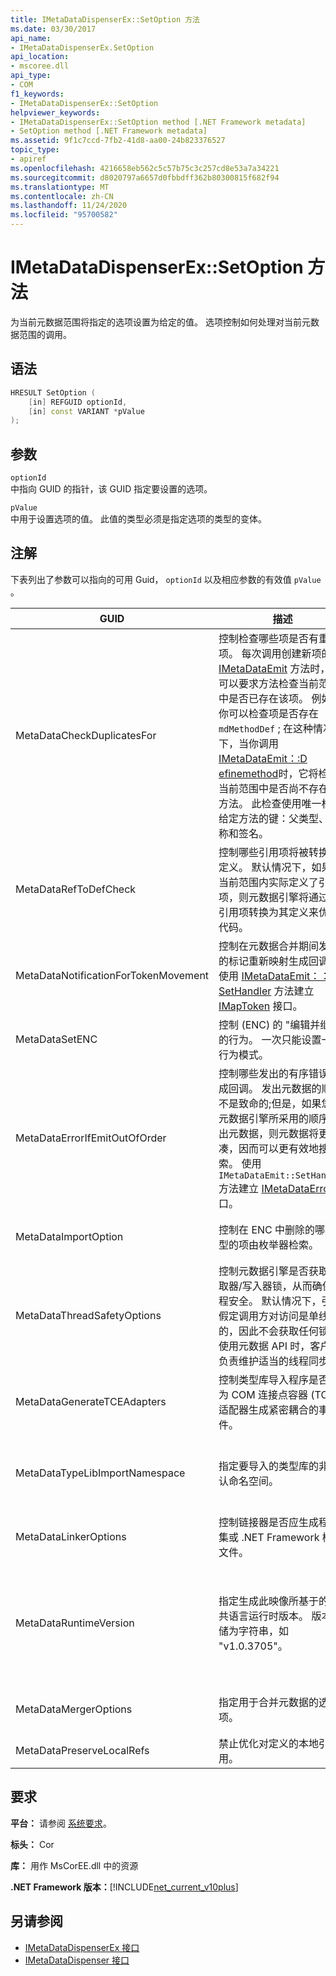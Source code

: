 ```yaml
---
title: IMetaDataDispenserEx::SetOption 方法
ms.date: 03/30/2017
api_name:
- IMetaDataDispenserEx.SetOption
api_location:
- mscoree.dll
api_type:
- COM
f1_keywords:
- IMetaDataDispenserEx::SetOption
helpviewer_keywords:
- IMetaDataDispenserEx::SetOption method [.NET Framework metadata]
- SetOption method [.NET Framework metadata]
ms.assetid: 9f1c7ccd-7fb2-41d8-aa00-24b823376527
topic_type:
- apiref
ms.openlocfilehash: 4216658eb562c5c57b75c3c257cd8e53a7a34221
ms.sourcegitcommit: d8020797a6657d0fbbdff362b80300815f682f94
ms.translationtype: MT
ms.contentlocale: zh-CN
ms.lasthandoff: 11/24/2020
ms.locfileid: "95700582"
---
```

# <a name="imetadatadispenserexsetoption-method"></a>IMetaDataDispenserEx::SetOption 方法

为当前元数据范围将指定的选项设置为给定的值。 选项控制如何处理对当前元数据范围的调用。  
  
## <a name="syntax"></a>语法  
  
```cpp  
HRESULT SetOption (  
    [in] REFGUID optionId,
    [in] const VARIANT *pValue  
);  
```  
  
## <a name="parameters"></a>参数  

 `optionId`  
 中指向 GUID 的指针，该 GUID 指定要设置的选项。  
  
 `pValue`  
 中用于设置选项的值。 此值的类型必须是指定选项的类型的变体。  
  
## <a name="remarks"></a>注解  

 下表列出了参数可以指向的可用 Guid， `optionId` 以及相应参数的有效值 `pValue` 。  
  
|GUID|描述|`pValue` 参数|  
|----------|-----------------|------------------------|  
|MetaDataCheckDuplicatesFor|控制检查哪些项是否有重复项。 每次调用创建新项的 [IMetaDataEmit](imetadataemit-interface.md) 方法时，都可以要求方法检查当前范围中是否已存在该项。 例如，你可以检查项是否存在 `mdMethodDef` ; 在这种情况下，当你调用 [IMetaDataEmit：:D efinemethod](imetadataemit-definemethod-method.md)时，它将检查当前范围中是否尚不存在该方法。 此检查使用唯一标识给定方法的键：父类型、名称和签名。|必须是 UI4 类型的变量，并且必须包含 [CorCheckDuplicatesFor](corcheckduplicatesfor-enumeration.md) 枚举值的组合。|  
|MetaDataRefToDefCheck|控制哪些引用项将被转换为定义。 默认情况下，如果在当前范围内实际定义了引用项，则元数据引擎将通过将引用项转换为其定义来优化代码。|必须是 UI4 类型的变量，并且必须包含 [CorRefToDefCheck](correftodefcheck-enumeration.md) 枚举值的组合。|  
|MetaDataNotificationForTokenMovement|控制在元数据合并期间发生的标记重新映射生成回调。 使用 [IMetaDataEmit：： SetHandler](imetadataemit-sethandler-method.md) 方法建立 [IMapToken](imaptoken-interface.md) 接口。|必须是 UI4 类型的变量，并且必须包含 [CorNotificationForTokenMovement](cornotificationfortokenmovement-enumeration.md) 枚举值的组合。|  
|MetaDataSetENC|控制 (ENC) 的 "编辑并继续" 的行为。 一次只能设置一种行为模式。|必须是 UI4 类型的变体，并且必须包含 [CorSetENC](corsetenc-enumeration.md) 枚举的值。 该值不是位掩码。|  
|MetaDataErrorIfEmitOutOfOrder|控制哪些发出的有序错误生成回调。 发出元数据的顺序不是致命的;但是，如果您以元数据引擎所采用的顺序发出元数据，则元数据将更紧凑，因而可以更有效地搜索。 使用 `IMetaDataEmit::SetHandler` 方法建立 [IMetaDataError](imetadataerror-interface.md) 接口。|必须是 UI4 类型的变量，并且必须包含 [CorErrorIfEmitOutOfOrder](corerrorifemitoutoforder-enumeration.md) 枚举值的组合。|  
|MetaDataImportOption|控制在 ENC 中删除的哪些类型的项由枚举器检索。|必须是 UI4 类型的变体，并且必须包含 [CorImportOptions 枚举](corimportoptions-enumeration.md) 枚举的值的组合。|  
|MetaDataThreadSafetyOptions|控制元数据引擎是否获取读取器/写入器锁，从而确保线程安全。 默认情况下，引擎假定调用方对访问是单线程的，因此不会获取任何锁。 使用元数据 API 时，客户端负责维护适当的线程同步。|必须是 UI4 类型的变体，并且必须包含 [CorThreadSafetyOptions](corthreadsafetyoptions-enumeration.md) 枚举的值。 该值不是位掩码。|  
|MetaDataGenerateTCEAdapters|控制类型库导入程序是否应为 COM 连接点容器 (TCE) 适配器生成紧密耦合的事件。|必须是 BOOL 类型的变体。 如果 `pValue` 设置为 `true` ，则类型库导入程序将生成 TCE 适配器。|  
|MetaDataTypeLibImportNamespace|指定要导入的类型库的非默认命名空间。|必须为 null 值或类型为 BSTR 的变体。 如果 `pValue` 是 null 值，则当前命名空间设置为 null; 否则，当前命名空间将设置为以变量的 BSTR 类型保存的字符串。|  
|MetaDataLinkerOptions|控制链接器是否应生成程序集或 .NET Framework 模块文件。|必须是 UI4 类型的变量，并且必须包含 [CorLinkerOptions](corlinkeroptions-enumeration.md) 枚举值的组合。|  
|MetaDataRuntimeVersion|指定生成此映像所基于的公共语言运行时版本。 版本存储为字符串，如 "v1.0.3705"。|必须为 null 值、VT_EMPTY 值或类型为 BSTR 的变体。 如果 `pValue` 为 null，则运行时版本设置为 null。 如果 `pValue` VT_EMPTY，则将版本设置为默认值，该值将从运行元数据的 Mscorwks.dll 版本中提取。 否则，运行时版本设置为以变量的 BSTR 类型保存的字符串。|  
|MetaDataMergerOptions|指定用于合并元数据的选项。|必须是 UI4 类型的变体，并且必须包含枚举的值的组合 `MergeFlags` ，这在 corhdr.h 文件中进行了介绍。|  
|MetaDataPreserveLocalRefs|禁止优化对定义的本地引用。|必须包含 [CorLocalRefPreservation](corlocalrefpreservation-enumeration.md) 枚举值的组合。|  
  
## <a name="requirements"></a>要求  

 **平台：** 请参阅 [系统要求](../../get-started/system-requirements.md)。  
  
 **标头：** Cor  
  
 **库：** 用作 MsCorEE.dll 中的资源  
  
 **.NET Framework 版本：**[!INCLUDE[net_current_v10plus](../../../../includes/net-current-v10plus-md.md)]  
  
## <a name="see-also"></a>另请参阅

- [IMetaDataDispenserEx 接口](imetadatadispenserex-interface.md)
- [IMetaDataDispenser 接口](imetadatadispenser-interface.md)
